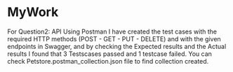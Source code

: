 # MyWork
For Question2: API
Using Postman I have created the test cases with the required HTTP methods (POST - GET - PUT - DELETE) and with the given endpoints in Swagger, and by checking the Expected results and the Actual results I found that 3 Testscases passed and 1 testcase failed.
You can check Petstore.postman_collection.json file to find collection created.
